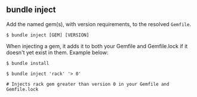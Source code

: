 ## bundle inject

Add the named gem(s), with version requirements, to the resolved `Gemfile`.

```
$ bundle inject [GEM] [VERSION]
```

When injecting a gem, it adds it to both your Gemfile and Gemfile.lock if
it doesn't yet exist in them. Example below:

```
$ bundle install

$ bundle inject 'rack' '> 0'

# Injects rack gem greater than version 0 in your Gemfile and Gemfile.lock
```
